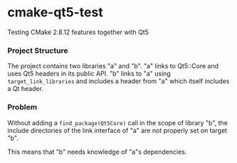 cmake-qt5-test
==============

Testing CMake 2.8.12 features together with Qt5

### Project Structure

The project contains two libraries "a" and "b". "a" links to Qt5::Core and uses Qt5 headers in its public API. "b" links to "a" using `target_link_libraries` and includes a header from "a" which itself includes a Qt header.

### Problem

Without adding a `find_package(Qt5Core)` call in the scope of library "b", the include directories of the link interface of "a" are not properly set on target "b".

This means that "b" needs knowledge of "a"s dependencies.
